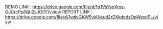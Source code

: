 DEMO LINK : https://drive.google.com/file/d/1tt1VsYsqXros-GJCrcPp8Qtl2sJOIPiY/view
REPORT LINK : https://drive.google.com/file/d/1vqlyGKW5ykUieud2rDXkdodzOpWesdPL/view
